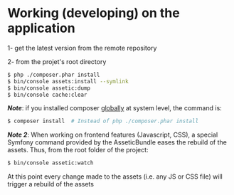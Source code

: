 # Working (developing) on the application

1- get the latest version from the remote repository

2- from the projet's root directory
```sh
$ php ./composer.phar install
$ bin/console assets:install --symlink
$ bin/console assetic:dump
$ bin/console cache:clear
```

***Note***: if you installed composer [globally](https://getcomposer.org/doc/00-intro.md#installation-linux-unix-macos) at system level, the command is:
```sh
$ composer install  # Instead of php ./composer.phar install
```


***Note 2***: When working on frontend features (Javascript, CSS), a special Symfony command provided by the AsseticBundle eases the rebuild of the assets. Thus, from the root folder of the project:
```sh
$ bin/console assetic:watch
```
At this point every change made to the assets (i.e. any JS or CSS file) will trigger a rebuild of the assets
